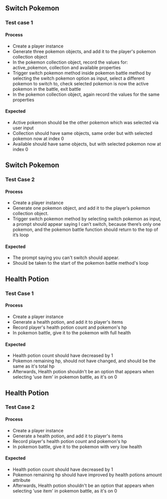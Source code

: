 ## Switch Pokemon	
### Test case 1
#### Process
- Create a player instance
- Generate three pokemon objects, and add it to the player's pokemon collection object
- In the pokemon collection object, record the values for: active_pokemon, collection and available properties
- Trigger switch pokemon method inside pokemon battle method by selecting the switch pokemon option as input, select a different pokemon to switch to, check selected pokemon is now the active pokemon in the battle, exit battle
- In the pokemon collection object, again record the values for the same properties

#### Expected
- Active pokemon should be the other pokemon which was selected via user input
- Collection should have same objects, same order but with selected pokemon now at index 0
- Available should have same objects, but with selected pokemon now at index 0

## Switch Pokemon	
### Test Case 2	
#### Process
- Create a player instance
- Generate one pokemon object, and add it to the player’s pokemon collection object.
- Trigger switch pokemon method by selecting switch pokemon as input, a prompt should appear saying I can’t switch, because there’s only one pokemon, and the pokemon battle function should return to the top of it’s loop

#### Expected
- The prompt saying you can't switch should appear.
- Should be taken to the start of the pokemon battle method's loop


## Health Potion	
### Test Case 1
#### Process
- Create a player instance
- Generate a health potion, and add it to player's items
- Record player's health potion count and pokemon's hp
- In pokemon battle, give it to the pokemon with full health

#### Expected
- Health potion count should have decreased by 1
- Pokemon remaining hp, should not have changed, and should be the same as it's total hp
- Afterwards, Health potion shouldn't be an option that appears when selecting 'use item' in pokemon battle, as it's on 0

## Health Potion	
### Test Case 2
#### Process
- Create a player instance
- Generate a health potion, and add it to player's items
- Record player's health potion count and pokemon's hp
- In pokemon battle, give it to the pokemon with very low health

#### Expected
- Health potion count should have decreased by 1
- Pokemon remaining hp should have improved by health potions amount attribute
- Afterwards, Health potion shouldn't be an option that appears when selecting 'use item' in pokemon battle, as it's on 0
  